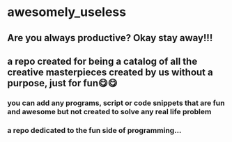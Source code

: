 # awesomely_useless
## Are you always productive? Okay stay away!!!


## a repo created for being a catalog of all the creative masterpieces created by us without a purpose, just for fun😋😋

### you can add any programs, script or code snippets that are fun and awesome but not created to solve any real life problem


### a repo dedicated to the fun side of programming...
